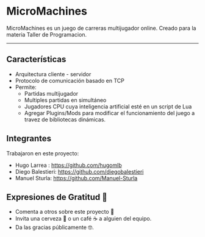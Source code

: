 # MicroMachines
MicroMachines es un juego de carreras multijugador online. Creado para la materia Taller de Programacion.  

--------
## Características
- Arquitectura cliente - servidor
- Protocolo de comunicación basado en TCP
- Permite:
  - Partidas multijugador
  - Multiples partidas en simultáneo
  - Jugadores CPU cuya inteligencia artificial esté en un script de Lua
  - Agregar Plugins/Mods para modificar el funcionamiento del juego a travez de bibliotecas dinámicas.

## Integrantes
Trabajaron en este proyecto:    
 - Hugo Larrea : https://github.com/hugomlb  
 - Diego Balestieri: https://github.com/diegobalestieri  
 - Manuel Sturla: https://github.com/Manuel-Sturla  


## Expresiones de Gratitud 🎁

* Comenta a otros sobre este proyecto 📢
* Invita una cerveza 🍺 o un café ☕ a alguien del equipo. 
* Da las gracias públicamente 🤓.

